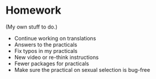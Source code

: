 # Homework

(My own stuff to do.)

* Continue working on translations
* Answers to the practicals
* Fix typos in my practicals
* New video or re-think instructions
* Fewer packages for practicals
* Make sure the practical on sexual selection is bug-free